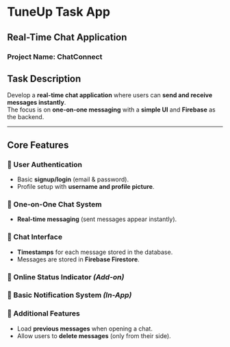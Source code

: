 # TuneUp Task App  

## Real-Time Chat Application  

### Project Name: **ChatConnect**  

## Task Description  
Develop a **real-time chat application** where users can **send and receive messages instantly**.  
The focus is on **one-on-one messaging** with a **simple UI** and **Firebase** as the backend.  

---

## Core Features  

### 🔹 User Authentication  
- Basic **signup/login** (email & password).  
- Profile setup with **username and profile picture**.  

### 🔹 One-on-One Chat System  
- **Real-time messaging** (sent messages appear instantly).  

### 🔹 Chat Interface  
- **Timestamps** for each message stored in the database.  
- Messages are stored in **Firebase Firestore**.  

### 🔹 Online Status Indicator *(Add-on)*  

### 🔹 Basic Notification System *(In-App)*  

### 🔹 Additional Features  
- Load **previous messages** when opening a chat.  
- Allow users to **delete messages** (only from their side).  
